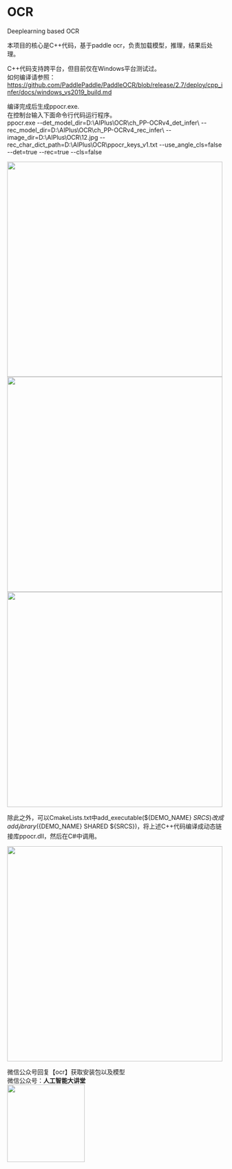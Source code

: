 # OCR
Deeplearning based OCR


本项目的核心是C++代码，基于paddle ocr，负责加载模型，推理，结果后处理。  

C++代码支持跨平台，但目前仅在Windows平台测试过。  
如何编译请参照：  
https://github.com/PaddlePaddle/PaddleOCR/blob/release/2.7/deploy/cpp_infer/docs/windows_vs2019_build.md

编译完成后生成ppocr.exe.  
在控制台输入下面命令行代码运行程序。  
 ppocr.exe --det_model_dir=D:\AIPlus\OCR\ch_PP-OCRv4_det_infer\ --rec_model_dir=D:\AIPlus\OCR\ch_PP-OCRv4_rec_infer\  --image_dir=D:\AIPlus\OCR\12.jpg --rec_char_dict_path=D:\AIPlus\OCR\ppocr_keys_v1.txt --use_angle_cls=false --det=true --rec=true --cls=false

<img width="500" src="https://user-images.githubusercontent.com/18625471/266959787-53e44c71-089a-4170-9ec0-9ab393de4d4a.jpg">  

<img width="500" src="https://user-images.githubusercontent.com/18625471/266959803-95041be4-14c3-460d-9e49-d9fb8a80be58.jpg">  

<img width="500" src="https://user-images.githubusercontent.com/18625471/266959820-3fd16728-dff2-446e-9800-46c3a332fbfb.jpg">  


 除此之外，可以CmakeLists.txt中add_executable(${DEMO_NAME} ${SRCS})改成add_library(${DEMO_NAME} SHARED ${SRCS})，将上述C++代码编译成动态链接库ppocr.dll，然后在C#中调用。

 <img width="500" src="https://user-images.githubusercontent.com/18625471/266960542-0959d676-0412-4b2f-8c4b-a07907987ba4.png">  


微信公众号回复【ocr】获取安装包以及模型  
微信公众号：**人工智能大讲堂**  
<img width="180" src="https://user-images.githubusercontent.com/18625471/228743333-77abe467-2385-476d-86a2-e232c6482291.jpg">  

